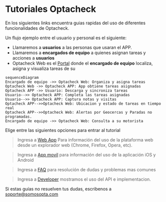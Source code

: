 # Tutoriales Optacheck

En los siguientes links encuentra  guias rapidas del uso de diferentes funcionalidades de Optacheck. 

Un flujo ejemplo entre el usuario y personal es el siguiente:

 - Llamaremos a **usuarios** a las personas que usaran el APP. 
 - Llamaremos a **encargados de equipo** a quienes asignan tareas y acciones a **usuarios**
 - Optacheck Web es el [Portal](https://optacheck.com/welcome/) donde el **encargado de equipo** localiza, asigna y visualiza tareas de su 

```mermaid
sequenceDiagram
Encargado de equipo ->> Optacheck Web: Organiza y asigna tareas
Optacheck Web ->> Optacheck APP: App obtiene tareas asignadas
Optacheck APP ->> Usuario: Descarga y sincroniza tareas
Usuario-->> Optacheck APP: Completa las tareas asignadas 
Usuario-->> Optacheck APP: Captura notas y visitas
Optacheck APP-->>Optacheck Web: Ubicacion y estado de tareas en tiempo real
Optacheck APP-->>Optacheck Web: Alertas por Geocercas y Paradas no programadas.
Encargado de equipo ->> Optacheck Web: Consulta a su motorista 
```

Elige entre las siguientes opciones para entrar al tutorial
> Ingresa a [Web App](/v1/web-app/) Para información del uso de la plataforma web desde un explorador web (Chrome, Firefox, Opera, etc). 

> Ingresa a [App movil](https://stackedit.io/) para información del uso de la aplicación iOS y Android

> Ingresa a [FAQ](https://stackedit.io/) para resolución de dudas y problemas mas comunes 

> Ingresa a [Developer](https://stackedit.io/) mostramos el uso del API e implementacion. 


Si estas guías no resuelven tus dudas, escribenos a soporte@somosopta.com 

<!--stackedit_data:
eyJoaXN0b3J5IjpbLTkwNjk1NDUzOSwtMTIxNzY4MDQ0NiwtMj
A3MDM1NDY3MiwxMjY0MTU1MDMxXX0=
-->